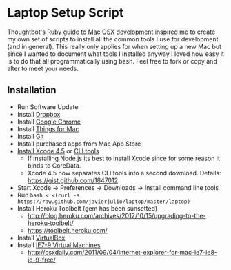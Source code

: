 # Laptop Setup Script

Thoughtbot's [Ruby guide to Mac OSX development](http://robots.thoughtbot.com/post/8700977975/2011-rubyists-guide-to-a-mac-os-x-development) inspired me to create my own set of scripts to install all the common tools I use for development (and in general). This really only applies for when setting up a new Mac but since I wanted to document what tools I installed anyway I loved how easy it is to do that all programmatically using bash. Feel free to fork or copy and alter to meet your needs.

## Installation
 
 * Run Software Update
 * Install [Dropbox](https://www.dropbox.com/)
 * Install [Google Chrome](https://www.google.com/intl/en/chrome/browser/)
 * Install [Things for Mac](http://culturedcode.com/things/)
 * Install [Git](http://git-scm.com/downloads)
 * Install purchased apps from Mac App Store
 * [Install Xcode 4.5](http://itunes.apple.com/us/app/xcode/id497799835?mt=12) or [CLI tools](https://developer.apple.com/downloads/)
   * If installing Node.js its best to install Xcode since for some reason it binds to CoreData.
   * Xcode 4.5 now separates CLI tools into a second download. Details: https://gist.github.com/1847012
 * Start Xcode -> Preferences -> Downloads -> Install command line tools
 * Run `bash < <(curl -s https://raw.github.com/javierjulio/laptop/master/laptop)`
 * Install Heroku Toolbelt (gem has been sunsetted)
   * http://blog.heroku.com/archives/2012/10/15/upgrading-to-the-heroku-toolbelt/
   * https://toolbelt.heroku.com/
 * Install [VirtualBox](https://www.virtualbox.org/wiki/Downloads)
 * Install [IE7-9 Virtual Machines](https://github.com/xdissent/ievms)
   * http://osxdaily.com/2011/09/04/internet-explorer-for-mac-ie7-ie8-ie-9-free/